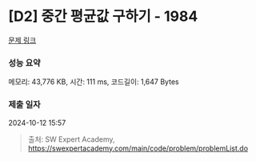 # [D2] 중간 평균값 구하기 - 1984 

[문제 링크](https://swexpertacademy.com/main/code/problem/problemDetail.do?contestProbId=AV5Pw_-KAdcDFAUq) 

### 성능 요약

메모리: 43,776 KB, 시간: 111 ms, 코드길이: 1,647 Bytes

### 제출 일자

2024-10-12 15:57



> 출처: SW Expert Academy, https://swexpertacademy.com/main/code/problem/problemList.do
